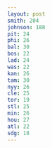 ```yaml
---
layout: post
smith: 204
johnson: 188
pit: 24
phi: 26
bal: 30
bos: 22
lad: 24
was: 22
kan: 26
tam: 30
nyy: 26
cle: 25
tor: 19
stl: 25
min: 26
hou: 27
atl: 22
sdg: 18
---
```

